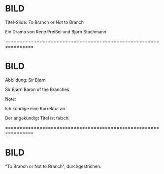 <!-- .slide: data-background-image="01-vorspann/to-branch-or-not-to-branch.png" data-background-color="0000FF" data-background-size="contain" -->

# BILD

Titel-Slide: To Branch or Not to Branch

Ein Drama von René Preißel und Bjørn Stachmann


================================================================

# BILD

Abbildung: Sir Bjørn

Sir Bjørn Baron of the Branches


Note:

Ich kündige eine Korrektur an.

Der angekündigt Titel ist falsch.


================================================================


# BILD

"To Branch or Not to Branch", durchgestrichen.


